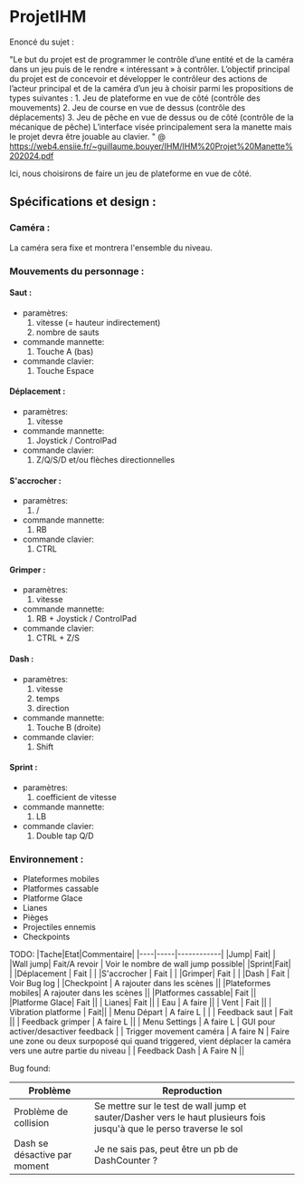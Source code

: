 # ProjetIHM

Enoncé du sujet :

"Le but du projet est de programmer le contrôle d’une entité et de la caméra dans un jeu puis de le rendre « intéressant » à contrôler. 
L’objectif principal du projet est de concevoir et développer le contrôleur des actions de l’acteur principal et de la caméra d’un jeu à choisir parmi les propositions de types suivantes : 
    1. Jeu de plateforme en vue de côté (contrôle des mouvements) 
    2. Jeu de course en vue de dessus (contrôle des déplacements) 
    3. Jeu de pêche en vue de dessus ou de côté (contrôle de la mécanique de pêche) L’interface visée principalement sera la manette mais le projet devra être jouable au clavier. " @ https://web4.ensiie.fr/~guillaume.bouyer/IHM/IHM%20Projet%20Manette%202024.pdf

Ici, nous choisirons de faire un jeu de plateforme en vue de côté.

## Spécifications et design :

### Caméra : 

La caméra sera fixe et montrera l'ensemble du niveau.

### Mouvements du personnage :

#### Saut :

- paramètres:
    1. vitesse (= hauteur indirectement)
    2. nombre de sauts
- commande mannette:
    1. Touche A (bas)
- commande clavier:
    1. Touche Espace

#### Déplacement : 

- paramètres:
    1. vitesse
- commande mannette:
    1. Joystick / ControlPad
- commande clavier:
    1. Z/Q/S/D et/ou flèches directionnelles

#### S'accrocher :

- paramètres:
    1. /
- commande mannette:
    1. RB
- commande clavier:
    1. CTRL

####  Grimper :
- paramètres:
    1. vitesse
- commande mannette:
    1. RB + Joystick / ControlPad
- commande clavier:
    1. CTRL + Z/S

#### Dash :
- paramètres:
    1. vitesse
    2. temps 
    3. direction
- commande mannette:
    1. Touche B (droite)
- commande clavier:
    1. Shift

#### Sprint :
- paramètres:
    1. coefficient de vitesse
- commande mannette:
    1. LB
- commande clavier:
    1. Double tap Q/D

### Environnement :
    
- Plateformes mobiles
- Platformes cassable
- Platforme Glace
- Lianes
- Pièges
- Projectiles ennemis
- Checkpoints

TODO:
|Tache|Etat|Commentaire|
|----|-----|------------|
|Jump| Fait| |
|Wall jump| Fait/A revoir | Voir le nombre de wall jump possible|
|Sprint|Fait|  |
|Déplacement | Fait |  |
|S'accrocher | Fait |  |
|Grimper| Fait |  |
|Dash | Fait | Voir Bug log |
|Checkpoint | A rajouter dans les scènes ||
|Plateformes mobiles| A rajouter dans les scènes ||
|Platformes cassable| Fait ||
|Platforme Glace| Fait ||
| Lianes| Fait ||
| Eau | A faire ||
| Vent | Fait ||
| Vibration platforme | Fait||
| Menu Départ | A faire L | |
| Feedback saut | Fait ||
| Feedback grimper | A faire L ||
| Menu Settings | A faire L | GUI pour activer/desactiver feedback |
| Trigger movement caméra | A faire N | Faire une zone ou deux surpoposé qui quand triggered, vient déplacer la caméra vers une autre partie du niveau |
| Feedback Dash | A Faire N ||






Bug found:

|Problème | Reproduction|
|---------|------------|
|Problème de collision| Se mettre sur le test de wall jump et sauter/Dasher vers le haut plusieurs fois jusqu'à que le perso traverse le sol|
|Dash se désactive par moment| Je ne sais pas, peut être un pb de DashCounter ?|
